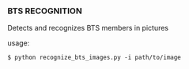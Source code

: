 ### BTS RECOGNITION
Detects and recognizes BTS members in pictures

usage:
```
$ python recognize_bts_images.py -i path/to/image
```
